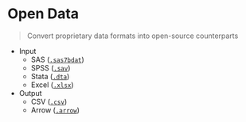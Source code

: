 # Open Data
> Convert proprietary data formats into open-source counterparts
- Input
  - SAS ([`.sas7bdat`](https://documentation.sas.com/doc/en/pgmsascdc/9.4_3.5/hostwin/n0sk6o15955yoen19n9ghdziqw1u.htm#n19rscz36w9ly5n1c6bhrh8o348x))
  - SPSS ([`.sav`](https://www.ibm.com/docs/en/spss-statistics/26.0.0?topic=files-spss-statistics-data))
  - Stata ([`.dta`](https://www.loc.gov/preservation/digital/formats/fdd/fdd000471.shtml))
  - Excel ([`.xlsx`](https://en.wikipedia.org/wiki/Microsoft_Excel#Current_file_extensions))
- Output
  - CSV ([`.csv`](https://en.wikipedia.org/wiki/Comma-separated_values))
  - Arrow ([`.arrow`](https://arrow.apache.org/docs/python/feather.html))

